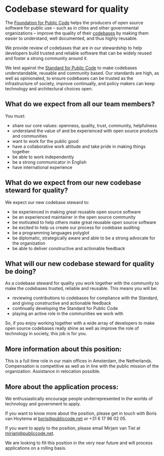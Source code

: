 # Codebase steward for quality

The [Foundation for Public Code](https://publiccode.net) helps the producers of open source software for public use – such as in cities and other governmental organizations – improve the quality of their [codebases](../glossary/codebase.md) by making them easier to understand, well documented, and thus highly reusable.

We provide review of codebases that are in our stewardship to help developers build trusted and reliable software that can be widely reused and foster a strong community around it.

We test against the [Standard for Public Code](http://standard.publiccode.net/) to make codebases understandable, reusable and community based. Our standards are high, as well as opinionated, to ensure codebases can be trusted as the infrastructure of society, improve continually, and policy makers can keep technology and architectural choices open.

## What do we expect from all our team members?

You must:

* share our core values: openness, quality, trust, community, helpfulness
* understand the value of and be experienced with open source products and communities
* want to work for the public good
* have a collaborative work attitude and take pride in making things together
* be able to work independently
* be a strong communicator in English
* have international experience

## What do we expect from our new codebase steward for quality?

We expect our new codebase steward to:

* be experienced in making great reusable open source software
* be an experienced maintainer in the open source community
* be motivated to help others make great reusable open source software
* be excited to help us create our process for codebase auditing
* be a programming languages polyglot
* be diplomatic, strategically aware and able to be a strong advocate for the organization
* be able to deliver constructive and actionable feedback

## What will our new codebase steward for quality be doing?

As a codebase steward for quality you work together with the community to make the codebases trusted, reliable and reusable. This means you will be:

* reviewing contributions to codebases for compliance with the Standard, and giving constructive and actionable feedback
* continually developing the Standard for Public Code
* playing an active role in the communities we work with

So, if you enjoy working together with a wide array of developers to make open source codebases really shine as well as improve the role of technology in society, this job is for you.

## More information about this position:

This is a full time role in our main offices in Amsterdam, the Netherlands. Compensation is competitive as well as in line with the public mission of the organization. Assistance in relocation possible.

## More about the application process:

We enthusiastically encourage people underrepresented in the worlds of technology and government to apply.

If you want to know more about the position, please get in touch with Boris van Hoytema at <boris@publiccode.net> or +31 6 17 96 02 05.

If you want to apply to the position, please email Mirjam van Tiel at <mirjam@publiccode.net>.

We are looking to fill this position in the very near future and will process applications on a rolling basis.

